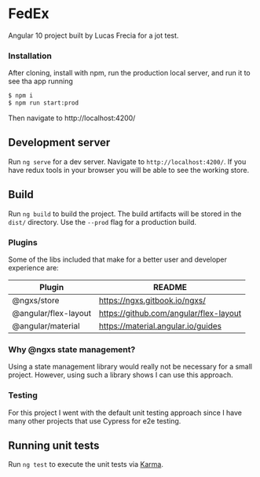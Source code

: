 # FedEx

Angular 10 project built by Lucas Frecia for a jot test.

### Installation

After cloning, install with npm, run the production local server, and run it to see tha app running

```sh
$ npm i
$ npm run start:prod
```

Then navigate to http://localhost:4200/

## Development server

Run `ng serve` for a dev server. Navigate to `http://localhost:4200/`. If you have redux tools in your browser you will be able to see the working store.

## Build

Run `ng build` to build the project. The build artifacts will be stored in the `dist/` directory. Use the `--prod` flag for a production build.

### Plugins

Some of the libs included that make for a better user and developer experience are:

| Plugin | README |
| ------ | ------ |
| @ngxs/store | https://ngxs.gitbook.io/ngxs/ |
| @angular/flex-layout | https://github.com/angular/flex-layout |
| @angular/material | https://material.angular.io/guides |

### Why @ngxs state management?

Using a state management library would really not be necessary for a small project. However, using such a library shows I can use this approach.

### Testing

For this project I went with the default unit testing approach since I have many other projects that use Cypress for e2e testing.

## Running unit tests

Run `ng test` to execute the unit tests via [Karma](https://karma-runner.github.io).

